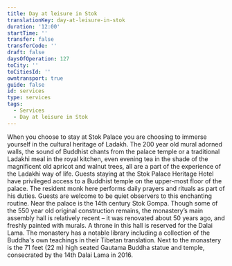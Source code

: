 ```yaml
---
title: Day at leisure in Stok
translationKey: day-at-leisure-in-stok
duration: '12:00'
startTime: ''
transfer: false
transferCode: ''
draft: false
daysOfOperation: 127
toCity: ''
toCitiesId: ''
owntransport: true
guide: false
id: services
type: services
tags:
  - Services
  - Day at leisure in Stok
---
```

When you choose to stay at Stok Palace you are choosing to immerse yourself in the cultural heritage of Ladakh. The 200 year old mural adorned walls, the sound of Buddhist chants from the palace temple or a traditional Ladakhi meal in the royal kitchen, even evening tea in the shade of the magnificent old apricot and walnut trees, all are a part of the experience of the Ladakhi way of life.    Guests staying at the Stok Palace Heritage Hotel have privileged access to a Buddhist temple on the upper-most floor of the palace. The resident monk here performs daily prayers and rituals as part of his duties. Guests are welcome to be quiet observers to this enchanting routine.    Near the palace is the 14th century Stok Gompa. Though some of the 550 year old original construction remains, the monastery’s main assembly hall is relatively recent – it was renovated about 50 years ago, and freshly painted with murals. A throne in this hall is reserved for the Dalai Lama. The monastery has a notable library including a collection of the Buddha's own teachings in their Tibetan translation. Next to the monastery is the 71 feet (22 m) high seated Gautama Buddha statue and temple, consecrated by the 14th Dalai Lama in 2016.